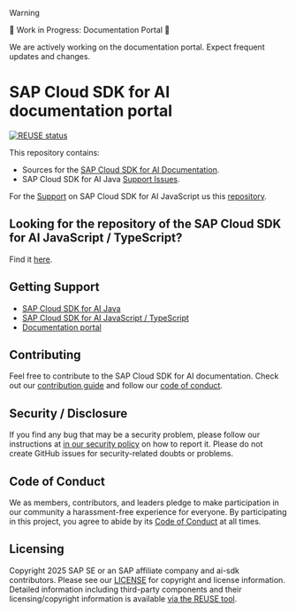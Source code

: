 > [!warning]
> 🚧 Work in Progress: Documentation Portal 🚧
> 
> We are actively working on the documentation portal. Expect frequent updates and changes.

# SAP Cloud SDK for AI documentation portal

[![REUSE status](https://api.reuse.software/badge/github.com/SAP/ai-sdk)](https://api.reuse.software/info/github.com/SAP/ai-sdk)

This repository contains:

- Sources for the [SAP Cloud SDK for AI Documentation](https://sap.github.io/ai-sdk/).
- SAP Cloud SDK for AI Java [Support Issues](https://github.com/SAP/ai-sdk/issues).

For the [Support](https://github.com/SAP/ai-sdk-js/issues) on SAP Cloud SDK for AI JavaScript us this [repository](https://github.com/SAP/ai-sdk-js).

## Looking for the repository of the SAP Cloud SDK for AI JavaScript / TypeScript?

Find it [here](https://github.com/SAP/ai-sdk-js).

## Getting Support

- [SAP Cloud SDK for AI Java](https://github.com/SAP/ai-sdk/issues)
- [SAP Cloud SDK for AI JavaScript / TypeScript](https://github.com/SAP/ai-sdk-js/issues/new/choose)
- [Documentation portal](https://sap.github.io/ai-sdk/)

## Contributing

Feel free to contribute to the SAP Cloud SDK for AI documentation.
Check out our [contribution guide](./CONTRIBUTING.md) and follow our [code of conduct](./CODE_OF_CONDUCT.md).

## Security / Disclosure
If you find any bug that may be a security problem, please follow our instructions at [in our security policy](https://github.com/SAP/ai-sdk/security/policy) on how to report it. Please do not create GitHub issues for security-related doubts or problems.

## Code of Conduct

We as members, contributors, and leaders pledge to make participation in our community a harassment-free experience for everyone. By participating in this project, you agree to abide by its [Code of Conduct](https://github.com/SAP/.github/blob/main/CODE_OF_CONDUCT.md) at all times.

## Licensing

Copyright 2025 SAP SE or an SAP affiliate company and ai-sdk contributors. Please see our [LICENSE](LICENSE) for copyright and license information. Detailed information including third-party components and their licensing/copyright information is available [via the REUSE tool](https://api.reuse.software/info/github.com/SAP/ai-sdk).
